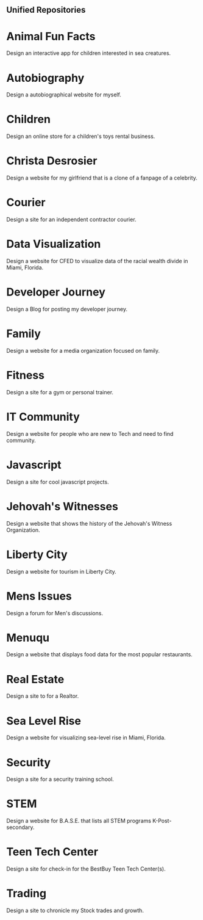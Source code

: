 ## Unified Repositories

# Animal Fun Facts
Design an interactive app for children interested in sea creatures.

# Autobiography
Design a autobiographical website for myself.

# Children
Design an online store for a children's toys rental business.

# Christa Desrosier
Design a website for my girlfriend that is a clone of a fanpage of a celebrity.

# Courier
Design a site for an independent contractor courier.

# Data Visualization
Design a website for CFED to visualize data of the racial wealth divide in Miami, Florida.

# Developer Journey
Design a Blog for posting my developer journey.

# Family
Design a website for a media organization focused on family.

# Fitness 
Design a site for a gym or personal trainer.

# IT Community
Design a website for people who are new to Tech and need to find community.

# Javascript
Design a site for cool javascript projects.

# Jehovah's Witnesses
Design a website that shows the history of the Jehovah's Witness Organization.

# Liberty City
Design a website for tourism in Liberty City.

# Mens Issues
Design a forum for Men's discussions.

# Menuqu
Design a website that displays food data for the most popular restaurants.

# Real Estate
Design a site to for a Realtor.

# Sea Level Rise
Design a website for visualizing sea-level rise in Miami, Florida.

# Security
Design a site for a security training school.

# STEM
Design a website for B.A.S.E. that lists all STEM programs K-Post-secondary.

# Teen Tech Center
Design a site for check-in for the BestBuy Teen Tech Center(s).

# Trading
Design a site to chronicle my Stock trades and growth.
